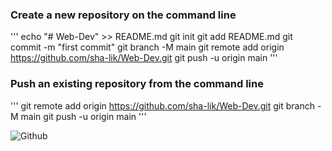 ### Create a new repository on the command line
'''
echo "# Web-Dev" >> README.md
git init
git add README.md
git commit -m "first commit"
git branch -M main
git remote add origin https://github.com/sha-lik/Web-Dev.git
git push -u origin main
'''


### Push an existing repository from the command line
'''
git remote add origin https://github.com/sha-lik/Web-Dev.git
git branch -M main
git push -u origin main
'''



![Github](https://raw.githubusercontent.com/sha-lik/Images/main/Screenshot%20from%202022-08-22%2013-07-06.png?token=GHSAT0AAAAAABVPEO36K7RIZVTMDTAEGJOCYYDGTAQ)

